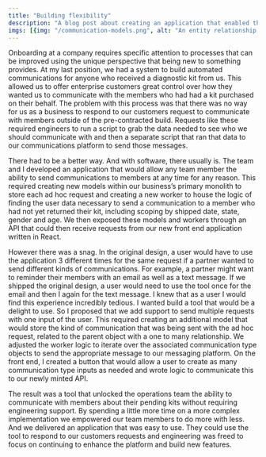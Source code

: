 ```yaml
---
title: "Building flexibility"
description: "A blog post about creating an application that enabled the business to engage with its customers at anytime."
imgs: [{img: "/communication-models.png", alt: "An entity relationship diagram showing communication_request has a one to many relationship to communication_type."}]
---
```


Onboarding at a company requires specific attention to processes that can be improved using the unique perspective that being new to something provides. At my last position, we had a system to build automated communications for anyone who received a diagnostic kit from us. This allowed us to offer enterprise customers great control over how they wanted us to communicate with the members who had had a kit purchased on their behalf. The problem with this process was that there was no way for us as a business to respond to our customers request to communicate with members outside of the pre-contracted build. Requests like these required engineers to run a script to grab the data needed to see who we should communicate with and then a separate script that ran that data to our communications platform to send those messages. 

There had to be a better way. And with software, there usually is. The team and I developed an application that would allow any team member the ability to send communications to members at any time for any reason. This required creating new models within our business’s primary monolith to store each ad hoc request and creating a new worker to house the logic of finding the user data necessary to send a communication to a member who had not yet returned their kit, including scoping by shipped date, state, gender and age. We then exposed these models and workers through an API that could then receive requests from our new front end application written in React.

However there was a snag. In the original design, a user would have to use the application 3 different times for the same request if a partner wanted to send different kinds of communications. For example, a partner might want to reminder their members with an email as well as a text message. If we shipped the original design, a user would need to use the tool once for the email and then I again for the text message. I knew that as a user I would find this experience incredibly tedious. I wanted build a tool that would be a delight to use. So I proposed that we add support to send multiple requests with one input of the user. This required creating an additional model that would store the kind of communication that was being sent with the ad hoc request, related to the parent object with a one to many relationship. We adjusted the worker logic to iterate over the associated communication type objects to send the appropriate message to our messaging platform. On the front end, I created a button that would allow a user to create as many communication type inputs as needed and wrote logic to communicate this to our newly minted API. 

The result was a tool that unlocked the operations team the ability to communicate with members about their pending kits without requiring engineering support. By spending a little more time on a more complex implementation we empowered our team members to do more with less. And we delivered an application that was easy to use. They could use the tool to respond to our customers requests and engineering was freed to focus on continuing to enhance the platform and build new features.
